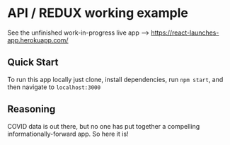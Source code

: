 # API / REDUX working example

See the unfinished work-in-progress live app --> https://react-launches-app.herokuapp.com/
## Quick Start

To run this app locally just clone, install dependencies, run `npm start`, and then navigate to `localhost:3000`

## Reasoning

COVID data is out there, but no one has put together a compelling informationally-forward app. So here it is! 
